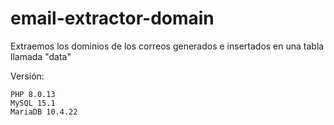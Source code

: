 # email-extractor-domain
Extraemos los dominios de los correos generados e insertados en una tabla llamada "data"


Versión:
```
PHP 8.0.13
MySQL 15.1
MariaDB 10.4.22
```
